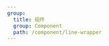 ```yaml
---
group:
  title: 组件
  group: Component
  path: /component/line-wrapper
---
```



<code src="./line-wrapper/index.tsx" />

